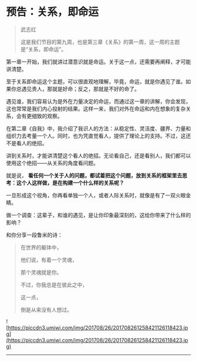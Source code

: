 # 预告：关系，即命运

> 武志红
> 
> 这是我们节目的第九周，也是第三章《关系》的第一周，这一周的主题是“关系，即命运”。

第一章一开始，我们就讲过潜意识就是命运。关于这一点，还需要再阐释，才可能讲清楚。

至于关系即命运这个主题，可以很直观地理解，毕竟，命运，就是你遇见了谁。如果你总遇见贵人，那就是好命；反之，那就是不好的命了。

遇见谁，我们容易认为是外在力量决定的命运，而通过这一章的讲解，你会发现，这也常常是我们内心投射的结果。这样一来，我们对外在命运和内在想象的复杂关系，会有更细致的观察。

在第二章《自我》中，我介绍了我识人的方法：从稳定性、灵活度、疆界、力量和组织力去考量一个人。同时，也为凭直觉看人，提供了理论上的支持。不过，这还不是看人的绝招。

讲到关系时，才能讲清楚这个看人的绝招。无论看自己，还是看别人，我们都可以使用这个绝招——从关系的角度看问题。

就是说， **看任何一个关于人的问题，都试着把这个问题，放到关系的框架里去思考：这个人这样做，是在构建一个什么样的关系呢？**

一旦形成这个视角，你再看单独一个人，或者人际关系时，就像是有了一双火眼金睛。

做一个调查：这辈子，和谁的遇见，是让你印象最深刻的，这给你带来了什么样的影响？ 

和你分享一段鲁米的诗：

> 在世界的躯体中，
> 
> 他们说，有着一个灵魂，
> 
> 那个灵魂就是你。
> 
> 不过，你我总是在彼此之中，
> 
> 这一点，
> 
> 倒是从来没有人想过。

![https://piccdn3.umiwi.com/img/201708/26/201708261258421126118423.jpg](https://piccdn3.umiwi.com/img/201708/26/201708261258421126118423.jpg)

---
